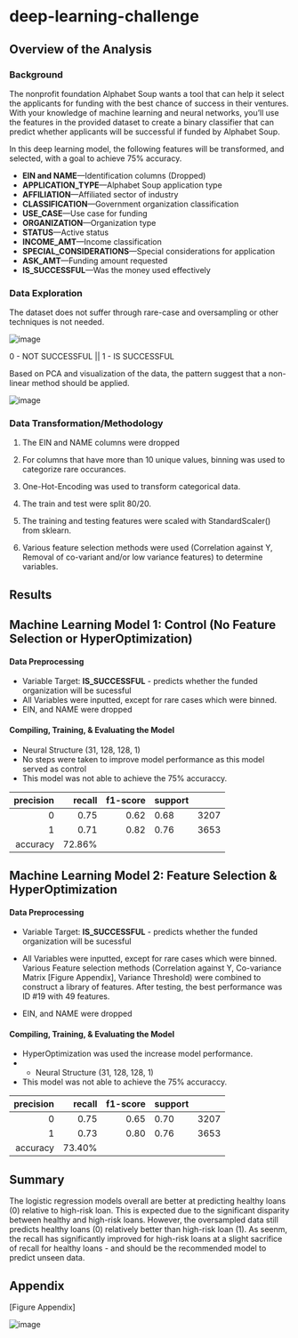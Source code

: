 # deep-learning-challenge

## Overview of the Analysis

### Background
The nonprofit foundation Alphabet Soup wants a tool that can help it select the applicants for funding with the best chance of success in their ventures. With your knowledge of machine learning and neural networks, you’ll use the features in the provided dataset to create a binary classifier that can predict whether applicants will be successful if funded by Alphabet Soup.

In this deep learning model, the following features will be transformed, and selected, with a goal to achieve 75% accuracy.  

* **EIN and NAME**—Identification columns (Dropped)
* **APPLICATION_TYPE**—Alphabet Soup application type
* **AFFILIATION**—Affiliated sector of industry
* **CLASSIFICATION**—Government organization classification
* **USE_CASE**—Use case for funding
* **ORGANIZATION**—Organization type
* **STATUS**—Active status
* **INCOME_AMT**—Income classification
* **SPECIAL_CONSIDERATIONS**—Special considerations for application
* **ASK_AMT**—Funding amount requested
* **IS_SUCCESSFUL**—Was the money used effectively

### Data Exploration 

The dataset does not suffer through rare-case and oversampling or other techniques is not needed. 

![image](https://user-images.githubusercontent.com/89043234/229328422-bfc8acc9-b0b6-4e80-978a-e6cc5392f95a.png)

0 - NOT SUCCESSFUL || 
1 - IS SUCCESSFUL

Based on PCA and visualization of the data, the pattern suggest that a non-linear method should be applied. 

![image](https://user-images.githubusercontent.com/89043234/229328472-3eed192c-6c05-4234-8e70-f1c38c66d14a.png)

### Data Transformation/Methodology  

1. The EIN and NAME columns were dropped

2. For columns that have more than 10 unique values, binning was used to categorize rare occurances. 

3. One-Hot-Encoding was used to transform categorical data. 

4. The train and test were split 80/20. 

5. The training and testing features were scaled with StandardScaler() from sklearn. 

6. Various feature selection methods were used (Correlation against Y, Removal of co-variant and/or low variance features) to determine variables. 

## Results

## Machine Learning Model 1: Control (No Feature Selection or HyperOptimization)

#### Data Preprocessing 
* Variable Target: **IS_SUCCESSFUL** - predicts whether the funded organization will be sucessful
* All Variables were inputted, except for rare cases which were binned. 
* EIN, and NAME were dropped 

#### Compiling, Training, & Evaluating the Model
* Neural Structure (31, 128, 128, 1) 
* No steps were taken to improve model performance as this model served as control
* This model was not able to achieve the 75% accuraccy. 

| precision | recall | f1-score | support |      |
|----------:|-------:|---------:|---------|------|
|         0 |   0.75 |     0.62 | 0.68    | 3207 |
|         1 |   0.71 |     0.82 | 0.76    | 3653 |
|  accuracy | 72.86% |          |         |      |



## Machine Learning Model 2: Feature Selection & HyperOptimization 

#### Data Preprocessing 
* Variable Target: **IS_SUCCESSFUL** - predicts whether the funded organization will be sucessful
* All Variables were inputted, except for rare cases which were binned. Various Feature selection methods (Correlation against Y, Co-variance Matrix [Figure Appendix], Variance Threshold) were combined to construct a library of features. After testing, the best performance was ID #19 with 49 features. 


* EIN, and NAME were dropped 

#### Compiling, Training, & Evaluating the Model
* HyperOptimization was used the increase model performance.  
* * Neural Structure (31, 128, 128, 1) 
* This model was not able to achieve the 75% accuraccy. 

| precision | recall | f1-score | support |      |
|----------:|-------:|---------:|---------|------|
|         0 |   0.75 |     0.65 | 0.70    | 3207 |
|         1 |   0.73 |     0.80 | 0.76    | 3653 |
|  accuracy | 73.40% |          |         |      |


## Summary

The logistic regression models overall are better at predicting healthy loans (0) relative to high-risk loan. This is expected due to the significant disparity between healthy and high-risk loans. However, the oversampled data still predicts healthy loans (0) relatively better than high-risk loan (1). As seenm, the recall has significantly improved for high-risk loans at a slight sacrifice of recall for healthy loans - and should be the recommended model to predict unseen data. 

## Appendix

[Figure Appendix]

![image](https://user-images.githubusercontent.com/89043234/229412083-faf2346b-776b-42e0-b511-f3783ccd6e2c.png)
